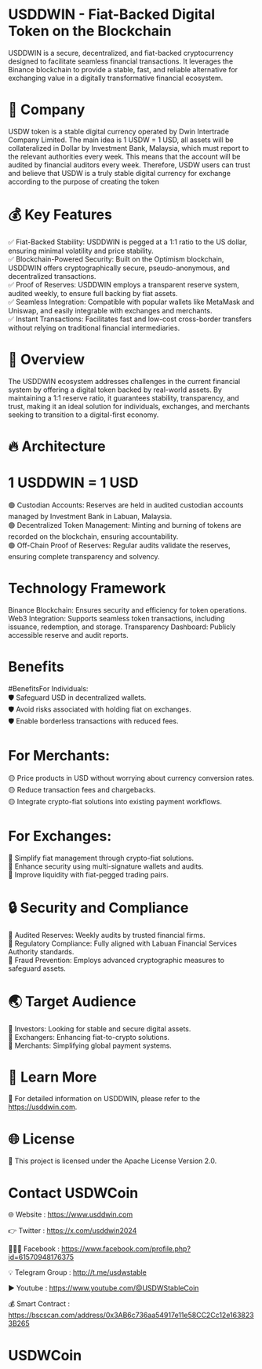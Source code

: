 # USDDWIN - Fiat-Backed Digital Token on the Blockchain

USDDWIN is a secure, decentralized, and fiat-backed cryptocurrency designed to facilitate seamless financial transactions. It leverages the Binance blockchain to provide a stable, fast, and reliable alternative for exchanging value in a digitally transformative financial ecosystem.
# 🔐 Company

USDW token is a stable digital currency operated by Dwin Intertrade Company Limited. The main idea is 1 USDW = 1 USD, all assets will be collateralized in Dollar by Investment Bank, Malaysia, which must report to the relevant authorities every week. This means that the account will be audited by financial auditors every week. Therefore, USDW users can trust and believe that USDW is a truly stable digital currency for exchange according to the purpose of creating the token

# 💰 Key Features
✅ Fiat-Backed Stability: USDDWIN is pegged at a 1:1 ratio to the US dollar, ensuring minimal volatility and price stability.<br>
✅ Blockchain-Powered Security: Built on the Optimism blockchain, USDDWIN offers cryptographically secure, pseudo-anonymous, and decentralized transactions.<br>
✅ Proof of Reserves: USDDWIN employs a transparent reserve system, audited weekly, to ensure full backing by fiat assets.<br>
✅ Seamless Integration: Compatible with popular wallets like MetaMask and Uniswap, and easily integrable with exchanges and merchants.<br>
✅ Instant Transactions: Facilitates fast and low-cost cross-border transfers without relying on traditional financial intermediaries.<br>

# 🚀 Overview
The USDDWIN ecosystem addresses challenges in the current financial system by offering a digital token backed by real-world assets. By maintaining a 1:1 reserve ratio, it guarantees stability, transparency, and trust, making it an ideal solution for individuals, exchanges, and merchants seeking to transition to a digital-first economy.

# 🔥 Architecture
# 1 USDDWIN = 1 USD
🟢 Custodian Accounts: Reserves are held in audited custodian accounts managed by Investment Bank in Labuan, Malaysia.<br>
🟢 Decentralized Token Management: Minting and burning of tokens are recorded on the blockchain, ensuring accountability.<br>
🟢 Off-Chain Proof of Reserves: Regular audits validate the reserves, ensuring complete transparency and solvency.<br>

# Technology Framework
Binance Blockchain: Ensures security and efficiency for token operations.
Web3 Integration: Supports seamless token transactions, including issuance, redemption, and storage.
Transparency Dashboard: Publicly accessible reserve and audit reports.

# Benefits
#BenefitsFor Individuals:<br>
🛡️ Safeguard USD in decentralized wallets.<br>
🛡️ Avoid risks associated with holding fiat on exchanges.<br>
🛡️ Enable borderless transactions with reduced fees.<br>

# For Merchants:
🟡 Price products in USD without worrying about currency conversion rates.<br>
🟡 Reduce transaction fees and chargebacks.<br>
🟡 Integrate crypto-fiat solutions into existing payment workflows.<br>

# For Exchanges:
📘 Simplify fiat management through crypto-fiat solutions.<br>
📘 Enhance security using multi-signature wallets and audits.<br>
📘 Improve liquidity with fiat-pegged trading pairs.<br>

# 🔒 Security and Compliance
🔰 Audited Reserves: Weekly audits by trusted financial firms.<br>
🔰 Regulatory Compliance: Fully aligned with Labuan Financial Services Authority standards.<br>
🔰 Fraud Prevention: Employs advanced cryptographic measures to safeguard assets.<br>

# 🌏 Target Audience
📗 Investors: Looking for stable and secure digital assets.<br>
📗 Exchangers: Enhancing fiat-to-crypto solutions.<br>
📗 Merchants: Simplifying global payment systems.<br>

# 📒 Learn More
🔗 For detailed information on USDDWIN, please refer to the https://usddwin.com. <br>

# 🌐 License
🔗 This project is licensed under the Apache License Version 2.0.

# Contact USDWCoin

🌐 Website : https://www.usddwin.com

👉 Twitter : https://x.com/usddwin2024

🧑‍🤝‍🧑 Facebook : https://www.facebook.com/profile.php?id=61570948176375

💡 Telegram Group : http://t.me/usdwstable

▶️ Youtube : https://www.youtube.com/@USDWStableCoin

💰 Smart Contract : https://bscscan.com/address/0x3AB6c736aa54917e11e58CC2Cc12e1638233B265

# USDWCoin
